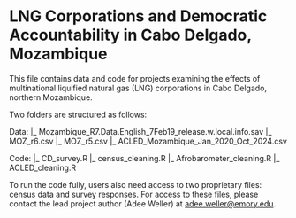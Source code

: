 # LNG Corporations and Democratic Accountability in Cabo Delgado, Mozambique


This file contains data and code for projects examining the effects of multinational liquified natural gas (LNG) corporations in Cabo Delgado, northern Mozambique.

Two folders are structured as follows:

Data:
  |_ Mozambique_R7.Data.English_7Feb19_release.w.local.info.sav
  |_ MOZ_r6.csv
  |_ MOZ_r5.csv
  |_ ACLED_Mozambique_Jan_2020_Oct_2024.csv

Code:
  |_ CD_survey.R
  |_ census_cleaning.R
  |_ Afrobarometer_cleaning.R
  |_ ACLED_cleaning.R


To run the code fully, users also need access to two proprietary files: census data and survey responses. For access to these files, please contact the lead project author (Adee Weller) at [adee.weller@emory.edu](adee.weller@emory.edu).


